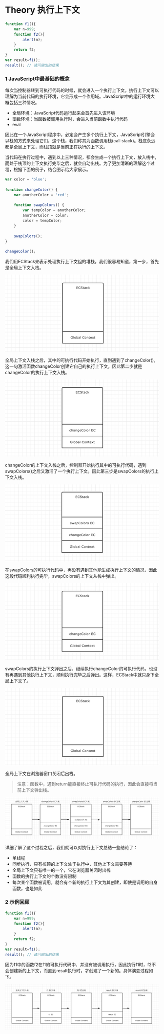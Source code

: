 # Theory 执行上下文

```javascript
function f1(){
    var n=999;
    function f2(){
        alert(n); 
    }
    return f2;
}
var result=f1();
result(); // 请问输出的结果
```

### 1 JavaScript中最基础的概念

每次当控制器转到可执行代码的时候，就会进入一个执行上下文。执行上下文可以理解为当前代码的执行环境，它会形成一个作用域。JavaScript中的运行环境大概包括三种情况。

* 全局环境：JavaScript代码运行起来会首先进入该环境
* 函数环境：当函数被调用执行时，会进入当前函数中执行代码
* eval

因此在一个JavaScript程序中，必定会产生多个执行上下文，JavaScript引擎会以栈的方式来处理它们，这个栈，我们称其为函数调用栈(call stack)。栈底永远都是全局上下文，而栈顶就是当前正在执行的上下文。

当代码在执行过程中，遇到以上三种情况，都会生成一个执行上下文，放入栈中，而处于栈顶的上下文执行完毕之后，就会自动出栈。为了更加清晰的理解这个过程，根据下面的例子，结合图示给大家展示。

```javascript
var color = 'blue';

function changeColor() {
    var anotherColor = 'red';

    function swapColors() {
        var tempColor = anotherColor;
        anotherColor = color;
        color = tempColor;
    }

    swapColors();
}

changeColor();
```

我们用ECStack来表示处理执行上下文组的堆栈。我们很容易知道，第一步，首先是全局上下文入栈。

![图5](./img/5.png)

全局上下文入栈之后，其中的可执行代码开始执行，直到遇到了changeColor()，这一句激活函数changeColor创建它自己的执行上下文，因此第二步就是changeColor的执行上下文入栈。

![图6](./img/6.png)

changeColor的上下文入栈之后，控制器开始执行其中的可执行代码，遇到swapColors()之后又激活了一个执行上下文。因此第三步是swapColors的执行上下文入栈。

![图7](./img/7.png)

在swapColors的可执行代码中，再没有遇到其他能生成执行上下文的情况，因此这段代码顺利执行完毕，swapColors的上下文从栈中弹出。

![图8](./img/8.png)

swapColors的执行上下文弹出之后，继续执行changeColor的可执行代码，也没有再遇到其他执行上下文，顺利执行完毕之后弹出。这样，ECStack中就只身下全局上下文了。

![图9](./img/9.png)

全局上下文在浏览器窗口关闭后出栈。

> 注意：函数中，遇到return能直接终止可执行代码的执行，因此会直接将当前上下文弹出栈。

![图10](./img/10.png)

详细了解了这个过程之后，我们就可以对执行上下文总结一些结论了：

* 单线程
* 同步执行，只有栈顶的上下文处于执行中，其他上下文需要等待
* 全局上下文只有唯一的一个，它在浏览器关闭时出栈
* 函数的执行上下文的个数没有限制
* 每次某个函数被调用，就会有个新的执行上下文为其创建，即使是调用的自身函数，也是如此

### 2 示例回顾

```javascript
function f1(){
    var n=999;
    function f2(){
        alert(n); 
    }
    return f2;
}
var result=f1();
result(); // 请问输出的结果
```

因为f1中的函数f2在f1的可执行代码中，并没有被调用执行，因此执行f1时，f2不会创建新的上下文，而直到result执行时，才创建了一个新的。具体演变过程如下。

![图10](./img/11.png)
